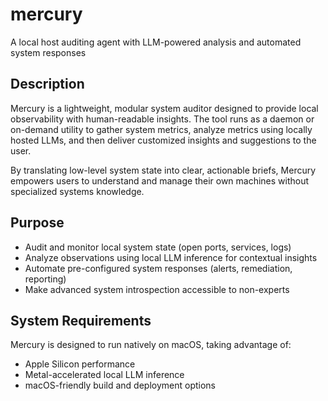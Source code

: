 # mercury
A local host auditing agent with LLM-powered analysis and automated system responses

## Description
Mercury is a lightweight, modular system auditor designed to provide local observability with human-readable insights.
The tool runs as a daemon or on-demand utility to gather system metrics, analyze metrics using locally hosted LLMs, and
then deliver customized insights and suggestions to the user.

By translating low-level system state into clear, actionable briefs, Mercury empowers users to understand and manage
their own machines without specialized systems knowledge.

## Purpose
- Audit and monitor local system state (open ports, services, logs)
- Analyze observations using local LLM inference for contextual insights
- Automate pre-configured system responses (alerts, remediation, reporting)
- Make advanced system introspection accessible to non-experts

## System Requirements
Mercury is designed to run natively on macOS, taking advantage of:
- Apple Silicon performance
- Metal-accelerated local LLM inference
- macOS-friendly build and deployment options
